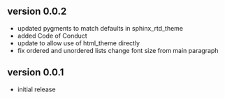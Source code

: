 version 0.0.2
-------------
- updated pygments to match defaults in sphinx_rtd_theme
- added Code of Conduct
- update to allow use of html_theme directly
- fix ordered and unordered lists change font size from main paragraph

version 0.0.1
-------------
- initial release

